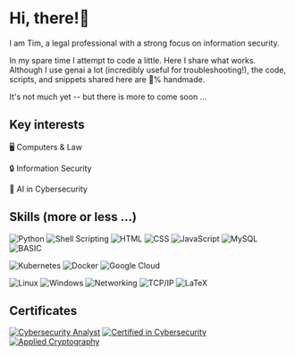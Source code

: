 # Hi, there!👋

I am Tim, a legal professional with a strong focus on information security.

In my spare time I attempt to code a little. Here I share what works. Although I use genai a lot (incredibly useful for troubleshooting!), the code, scripts, and snippets shared here are 💯% handmade.

It's not much yet -- but there is more to come soon ...

## Key interests

🖥️ Computers & Law

🔒 Information Security

🤖 AI in Cybersecurity

## Skills (more or less ...)

![Python](https://img.shields.io/badge/Python-00008B?style=flat-square&logo=python&logoColor=white) ![Shell Scripting](https://img.shields.io/badge/Shell_Scripting-00008B?style=flat-square&logo=gnu-bash&logoColor=white) ![HTML](https://img.shields.io/badge/HTML-00008B?style=flat-square&logo=html5&logoColor=white) ![CSS](https://img.shields.io/badge/CSS-00008B?style=flat-square&logo=css3&logoColor=white) ![JavaScript](https://img.shields.io/badge/JavaScript-00008B?style=flat-square&logo=javascript&logoColor=white) ![MySQL](https://img.shields.io/badge/MySQL-00008B?style=flat-square&logo=mysql&logoColor=white) ![BASIC](https://img.shields.io/badge/BASIC-00008B?style=flat-square&logo=basic&logoColor=white)

![Kubernetes](https://img.shields.io/badge/Kubernetes-87CEEB?style=flat-square&logo=kubernetes&logoColor=black) ![Docker](https://img.shields.io/badge/Docker-87CEEB?style=flat-square&logo=docker&logoColor=black) ![Google Cloud](https://img.shields.io/badge/Google_Cloud-87CEEB?style=flat-square&logo=google-cloud&logoColor=black)

![Linux](https://img.shields.io/badge/Linux-808080?style=flat-square&logo=linux&logoColor=black) ![Windows](https://img.shields.io/badge/Windows-808080?style=flat-square&logo=windows&logoColor=black) ![Networking](https://img.shields.io/badge/Networking-000000?style=flat-square&logo=network&logoColor=white) ![TCP/IP](https://img.shields.io/badge/TCP/IP-000000?style=flat-square&logo=internet-explorer&logoColor=white) ![LaTeX](https://img.shields.io/badge/LaTeX-FFFFFF?style=flat-square&logo=latex&logoColor=black)

## Certificates

[![Cybersecurity Analyst](https://img.shields.io/badge/Cybersecurity%20Analyst-IBM-121FCF?style=flat-square)](https://www.ibm.com/) [![Certified in Cybersecurity](https://img.shields.io/badge/Certified%20in%20Cybersecurity-ISC2-00A15D?style=flat-square)](https://www.isc2.org/) [![Applied Cryptography](https://img.shields.io/badge/Applied%20Cryptography-UCCS-black?style=flat-square&logoColor=yellow)](https://www.uccs.edu/)
